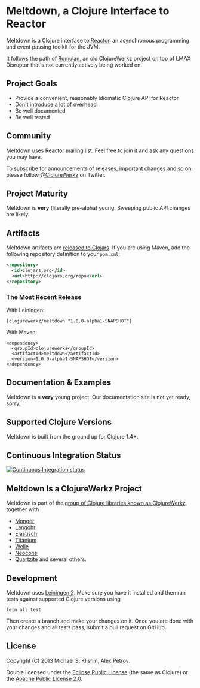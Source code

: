 # Meltdown, a Clojure Interface to Reactor

Meltdown is a Clojure interface to [Reactor](https://github.com/reactor), an asynchronous
programming and event passing toolkit for the JVM.

It follows the path of
[Romulan](https://github.com/clojurewerkz/romulan), an old
ClojureWerkz project on top of LMAX Disruptor that's not currently
actively being worked on.


## Project Goals

 * Provide a convenient, reasonably idiomatic Clojure API for Reactor
 * Don't introduce a lot of overhead
 * Be well documented
 * Be well tested


## Community

Meltdown uses [Reactor mailing list](https://groups.google.com/group/reactor-framework/). Feel free to join it and ask any questions you may have.

To subscribe for announcements of releases, important changes and so on, please follow [@ClojureWerkz](https://twitter.com/#!/clojurewerkz) on Twitter.


## Project Maturity

Meltdown is **very** (literally pre-alpha) young. Sweeping public API changes
are likely.



## Artifacts

Meltdown artifacts are [released to Clojars](https://clojars.org/clojurewerkz/meltdown). If you are using Maven, add the following repository
definition to your `pom.xml`:

``` xml
<repository>
  <id>clojars.org</id>
  <url>http://clojars.org/repo</url>
</repository>
```

### The Most Recent Release

With Leiningen:

    [clojurewerkz/meltdown "1.0.0-alpha1-SNAPSHOT"]


With Maven:

    <dependency>
      <groupId>clojurewerkz</groupId>
      <artifactId>meltdown</artifactId>
      <version>1.0.0-alpha1-SNAPSHOT</version>
    </dependency>



## Documentation & Examples

Meltdown is a **very** young project.
Our documentation site is not yet ready, sorry.



## Supported Clojure Versions

Meltdown is built from the ground up for Clojure 1.4+.


## Continuous Integration Status

[![Continuous Integration status](https://secure.travis-ci.org/clojurewerkz/meltdown.png)](http://travis-ci.org/clojurewerkz/meltdown)



## Meltdown Is a ClojureWerkz Project

Meltdown is part of the [group of Clojure libraries known as ClojureWerkz](http://clojurewerkz.org), together with
 * [Monger](http://clojuremongodb.info)
 * [Langohr](https://github.com/michaelklishin/langohr)
 * [Elastisch](https://github.com/clojurewerkz/elastisch)
 * [Titanium](http://titanium.clojurewerkz.org)
 * [Welle](http://clojureriak.info)
 * [Neocons](http://clojureneo4j.info)
 * [Quartzite](https://github.com/michaelklishin/quartzite) and several others.


## Development

Meltdown uses [Leiningen
2](http://leiningen.org). Make
sure you have it installed and then run tests against supported
Clojure versions using

    lein all test

Then create a branch and make your changes on it. Once you are done
with your changes and all tests pass, submit a pull request on GitHub.



## License

Copyright (C) 2013 Michael S. Klishin, Alex Petrov.

Double licensed under the [Eclipse Public License](http://www.eclipse.org/legal/epl-v10.html) (the same as Clojure) or
the [Apache Public License 2.0](http://www.apache.org/licenses/LICENSE-2.0.html).
